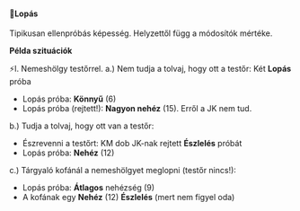 #### 🔵Lopás

Tipikusan ellenpróbás képesség. Helyzettől függ a módosítók mértéke.

**Példa szituációk**

⚡I. Nemeshölgy testőrrel.
a.) Nem tudja a tolvaj, hogy ott a testőr: Két **Lopás** próba
- Lopás próba: **Könnyű** (6) 
- Lopás próba (rejtett!): **Nagyon nehéz** (15). Erről a JK nem tud.

b.) Tudja a tolvaj, hogy ott van a testőr:
- Észrevenni a testőrt: KM dob JK-nak rejtett **Észlelés** próbát
- Lopás próba: **Nehéz** (12)

c.) Tárgyaló kofánál a nemeshölgyet meglopni (testőr nincs!):
  - Lopás próba: **Átlagos** nehézség (9)
  - A kofának egy **Nehéz** (12)  **Észlelés** (mert nem figyel oda)
